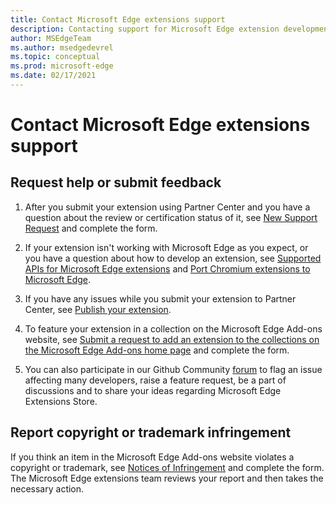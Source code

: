 ```yaml
---
title: Contact Microsoft Edge extensions support
description: Contacting support for Microsoft Edge extension development.
author: MSEdgeTeam
ms.author: msedgedevrel
ms.topic: conceptual
ms.prod: microsoft-edge
ms.date: 02/17/2021
---
```

# Contact Microsoft Edge extensions support


<!-- ====================================================================== -->
## Request help or submit feedback

1.  After you submit your extension using Partner Center and you have a question about the review or certification status of it, see [New Support Request](https://support.microsoft.com/supportrequestform/e7a381be-9c9a-fafb-ed76-262bc93fd9e4) and complete the form.

1.  If your extension isn't working with Microsoft Edge as you expect, or you have a question about how to develop an extension, see [Supported APIs for Microsoft Edge extensions](../developer-guide/api-support.md) and [Port Chromium extensions to Microsoft Edge](../developer-guide/port-chrome-extension.md).

1.  If you have any issues while you submit your extension to Partner Center, see [Publish your extension](publish-extension.md).

1.  To feature your extension in a collection on the Microsoft Edge Add-ons website, see [Submit a request to add an extension to the collections on the Microsoft Edge Add-ons home page](https://forms.office.com/Pages/ResponsePage.aspx?id=v4j5cvGGr0GRqy180BHbRw01UwyBfAxNna_1ZkP3X2VUN0lBSU1YMEU3VFY0VURRODEwSjgwU00yRy4u) and complete the form.

1.  You can also participate in our Github Community [forum](https://github.com/microsoft/MicrosoftEdge-Extensions/discussions) to flag an issue affecting many developers, raise a feature request, be a part of discussions and to share your ideas regarding Microsoft Edge Extensions Store.


<!-- ====================================================================== -->
## Report copyright or trademark infringement

If you think an item in the Microsoft Edge Add-ons website violates a copyright or trademark, see [Notices of Infringement](https://www.microsoft.com/info/Marketplace.html) and complete the form.  The Microsoft Edge extensions team reviews your report and then takes the necessary action.
